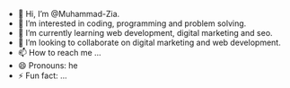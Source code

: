 - 👋 Hi, I’m @Muhammad-Zia.
- 👀 I’m interested in coding, programming and problem solving.
- 🌱 I’m currently learning web development, digital marketing and seo.
- 💞️ I’m looking to collaborate on digital marketing and web development.
- 📫 How to reach me ... 
- 😄 Pronouns: he
- ⚡ Fun fact: ...
